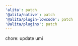 ```yaml
---
'alita': patch
'@alita/native': patch
'@alita/plugin-lowcode': patch
'@alita/plugins': patch
---
```


chore: update umi
